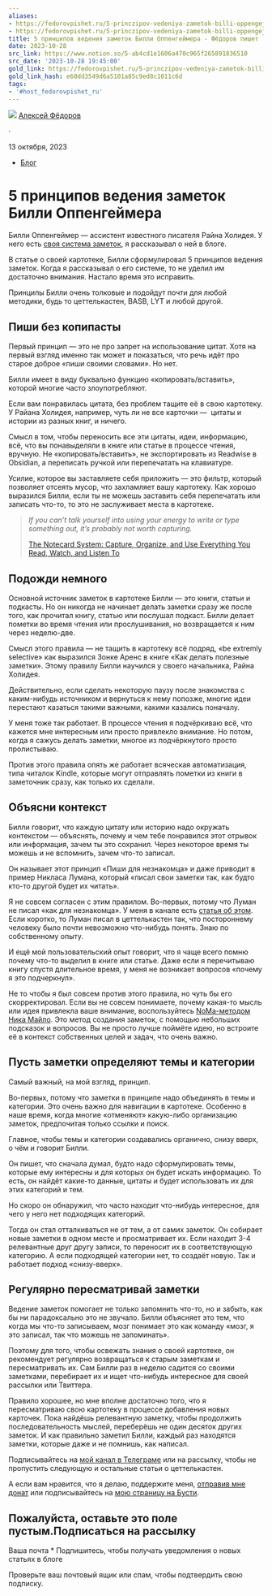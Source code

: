 ```yaml
---
aliases:
- https://fedorovpishet.ru/5-princzipov-vedeniya-zametok-billi-oppengejmera/?utm_source=rss&utm_medium=rss&utm_campaign=5-princzipov-vedeniya-zametok-billi-oppengejmera
- https://fedorovpishet.ru/5-princzipov-vedeniya-zametok-billi-oppengejmera/
title: 5 принципов ведения заметок Билли Оппенгеймера - Фёдоров пишет
date: 2023-10-28
src_link: https://www.notion.so/5-ab4cd1e1606a470c965f265891836510
src_date: '2023-10-28 19:45:00'
gold_link: https://fedorovpishet.ru/5-princzipov-vedeniya-zametok-billi-oppengejmera/
gold_link_hash: e60dd3549d6a5101a85c9ed8c1011c6d
tags:
- '#host_fedorovpishet_ru'
---
```



[![](https://secure.gravatar.com/avatar/abf124d5aa24b7c6eaa2c1636cc77ff3?s=32&d=mm&r=g)](https://fedorovpishet.ru/author/fedorov/) 
[Алексей Фёдоров](https://fedorovpishet.ru/author/fedorov/) 

 ·
 

 13 октября, 2023 
* [Блог](https://fedorovpishet.ru/category/%d0%b1%d0%bb%d0%be%d0%b3/)


5 принципов ведения заметок Билли Оппенгеймера
==============================================



Билли Оппенгеймер — ассистент известного писателя Райна Холидея. У него есть [своя система заметок](https://fedorovpishet.ru/billy/), я рассказывал о ней в блоге.


В статье о своей картотеке, Билли сформулировал 5 принципов ведения заметок. Когда я рассказывал о его системе, то не уделил им достаточно внимания. Настало время это исправить.


Принципы Билли очень толковые и подойдут почти для любой методики, будь то цеттелькастен, BASB, LYT и любой другой.


Пиши без копипасты
------------------


Первый принцип — это не про запрет на использование цитат. Хотя на первый взгляд именно так может и показаться, что речь идёт про старое доброе «пиши своими словами». Но нет.


Билли имеет в виду буквально функцию «копировать/вставить», которой многие часто злоупотребляют.


Если вам понравилась цитата, без проблем тащите её в свою картотеку. У Райана Холидея, например, чуть ли не все карточки —  цитаты и истории из разных книг, и ничего.


Смысл в том, чтобы переносить все эти цитаты, идеи, информацию, всё, что вы понавыделяли в книге или статье в процессе чтения, вручную. Не «копировать/вставить», не экспортировать из Readwise в Obsidian, а переписать ручкой или перепечатать на клавиатуре.


Усилие, которое вы заставляете себя приложить — это фильтр, который позволяет отсеять мусор, что захламляет вашу картотеку. Как хорошо выразился Билли, если ты не можешь заставить себя перепечатать или записать что-то, то это не заслуживает места в картотеке.



> *If you can’t talk yourself into using your energy to write or type something out, it’s probably not worth capturing.*
> 
> 
> [The Notecard System: Capture, Organize, and Use Everything You Read, Watch, and Listen To](https://billyoppenheimer.com/notecard-system/)


Подожди немного
---------------


Основной источник заметок в картотеке Билли — это книги, статьи и подкасты. Но он никогда не начинает делать заметки сразу же после того, как прочитал книгу, статью или послушал подкаст. Билли делает пометки во время чтения или прослушивания, но возвращается к ним через неделю-две.


Смысл этого правила — не тащить в картотеку всё подряд, «be extremly selective» как выразился Зонке Аренс в книге «Как делать полезные заметки». Этому правилу Билли научился у своего начальника, Райна Холидея.


Действительно, если сделать некоторую паузу после знакомства с каким-нибудь источником и вернуться к нему попозже, многие идеи перестают казаться такими важными, какими казались поначалу.


У меня тоже так работает. В процессе чтения я подчёркиваю всё, что кажется мне интересным или просто привлекло внимание. Но потом, когда я сажусь делать заметки, многое из подчёркнутого просто пролистываю.


Против этого правила опять же работает всяческая автоматизация, типа читалок Kindle, которые могут отправлять пометки из книги в заметочник сразу, как только их сделали.


Объясни контекст
----------------


Билли говорит, что каждую цитату или историю надо окружать контекстом — объяснять, почему и чем тебе понравился этот отрывок или информация, зачем ты это сохранил. Через некоторое время ты можешь и не вспомнить, зачем что-то записал.


Он называет этот принцип «Пиши для незнакомца» и даже приводит в пример Никласа Лумана, который «писал свои заметки так, как будто кто-то другой будет их читать».


Я не совсем согласен с этим правилом. Во-первых, потому что Луман не писал «как для незнакомца». У меня в канале есть [статья об этом](https://t.me/fedorovpishet2/234). Если коротко, то Луман писал в цеттелькастен так, что постороннему человеку было почти невозможно что-нибудь понять. Знаю по собственному опыту.


И ещё мой пользовательский опыт говорит, что я чаще всего помню почему что-то выделил в книге или статье. Даже если я перечитываю книгу спустя длительное время, у меня не возникает вопросов «почему я это подчеркнул».


Не то чтобы я был совсем против этого правила, но чуть бы его скорректировал. Если вы не совсем понимаете, почему какая-то мысль или идея привлекла ваше внимание, воспользуйтесь [NoMa-методом Ника Майло](https://fedorovpishet.ru/noma/). Это метод создания заметок, с помощью небольших подсказок и вопросов. Вы не просто лучше поймёте идею, но встроите её в контекст собственных целей и задач, что очень важно.


Пусть заметки определяют темы и категории
-----------------------------------------


Самый важный, на мой взгляд, принцип.


Во-первых, потому что заметки в принципе надо объединять в темы и категории. Это очень важно для навигации в картотеке. Особенно в наше время, когда многие «отменяют» какую-либо организацию заметок, предпочитая только ссылки и поиск.


Главное, чтобы темы и категории создавались органично, снизу вверх, о чём и говорит Билли.


Он пишет, что сначала думал, будто надо сформулировать темы, которые ему интересны и для которых он будет искать информацию. То есть, он найдёт какие-то данные, цитаты и будет использовать их для этих категорий и тем.


Но скоро он обнаружил, что часто находит что-нибудь интересное, для чего у него нет подходящих категорий. 


Тогда он стал отталкиваться не от тем, а от самих заметок. Он собирает новые заметки в одном месте и просматривает их. Если находит 3-4 релевантные друг другу записи, то переносит их в соответствующую категорию. А если подходящей категории нет, то создаёт новую. Так и работает подход «снизу-вверх».


Регулярно пересматривай заметки
-------------------------------


Ведение заметок помогает не только запомнить что-то, но и забыть, как бы ни парадоксально это не звучало. Билли объясняет это тем, что когда мы что-то записываем, мозг понимает это как команду «мозг, я это записал, так что можешь не запоминать».


Поэтому для того, чтобы освежать знания о своей картотеке, он рекомендует регулярно возвращаться к старым заметкам и пересматривать их. Сам Билли раз в неделю садится со своими заметками, перебирает их и ищет что-нибудь интересное для своей рассылки или Твиттера.


Правило хорошее, но мне вполне достаточно того, что я пересматриваю свою картотеку в процессе добавления новых карточек. Пока найдёшь релевантную заметку, чтобы продолжить последовательность мыслей, переберёшь не один десяток других заметок. И как правильно заметил Билли, каждый раз находятся заметки, которые даже и не помнишь, как написал.


Подписывайтесь на [мой канал в Телеграме](https://t.me/fedorovpishet2) или на рассылку, чтобы не пропустить следующую и остальные статьи о цеттелькастен.


А если вам нравится, что я делаю, поддержите меня, [отправив мне донат](https://boosty.to/fedorovpishet/donate) или подписывайтесь на [мою страницу на Бусти](https://boosty.to/fedorovpishet).



Пожалуйста, оставьте это поле пустым.Подписаться на рассылку
-----------------------


Ваша почта \*
Подпишитесь, чтобы получать уведомления о новых статьях в блоге


Проверьте ваш почтовый ящик или спам, чтобы подтвердить свою подписку.
